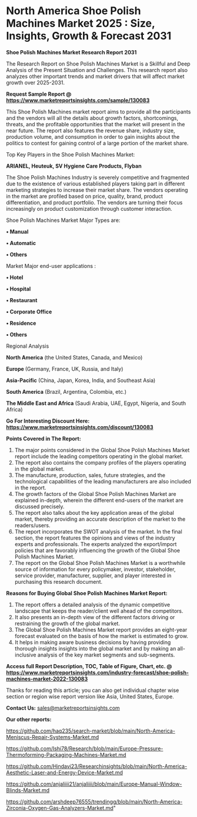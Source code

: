 # North America Shoe Polish Machines Market 2025 : Size, Insights, Growth & Forecast 2031

<strong>Shoe Polish Machines Market Research Report 2031</strong>

The Research Report on Shoe Polish Machines Market is a Skillful and Deep Analysis of the Present Situation and Challenges. This research report also analyzes other important trends and market drivers that will affect market growth over 2025-2031.

<strong>Request Sample Report @ <a href=https://www.marketreportsinsights.com/sample/130083>https://www.marketreportsinsights.com/sample/130083</a></strong>

This Shoe Polish Machines market report aims to provide all the participants and the vendors will all the details about growth factors, shortcomings, threats, and the profitable opportunities that the market will present in the near future. The report also features the revenue share, industry size, production volume, and consumption in order to gain insights about the politics to contest for gaining control of a large portion of the market share.

Top Key Players in the Shoe Polish Machines Market:

<strong>ARIANEL, Heuteuk, SV Hygiene Care Products, Flyban</strong>

The Shoe Polish Machines Industry is severely competitive and fragmented due to the existence of various established players taking part in different marketing strategies to increase their market share. The vendors operating in the market are profiled based on price, quality, brand, product differentiation, and product portfolio. The vendors are turning their focus increasingly on product customization through customer interaction.

Shoe Polish Machines Market Major Types are:

<strong>• Manual

• Automatic

• Others</strong>

Market Major end-user applications :

<strong>• Hotel

• Hospital

• Restaurant

• Corporate Office

• Residence

• Others</strong>

Regional Analysis

</u><strong><b>North America</b></strong> (the United States, Canada, and Mexico)

<strong><b>Europe </b></strong>(Germany, France, UK, Russia, and Italy)

<strong><b>Asia-Pacific</b></strong> (China, Japan, Korea, India, and Southeast Asia)

<strong><b>South America</b></strong> (Brazil, Argentina, Colombia, etc.)

<strong><b>The Middle East and Africa</b></strong> (Saudi Arabia, UAE, Egypt, Nigeria, and South Africa)

<strong>Go For Interesting Discount Here: <a href=https://www.marketreportsinsights.com/discount/130083>https://www.marketreportsinsights.com/discount/130083</a></strong>

<strong>Points Covered in The Report:</strong>
<ol>
  <li>The major points considered in the Global Shoe Polish Machines Market report include the leading competitors operating in the global market.</li>
  <li>The report also contains the company profiles of the players operating in the global market.</li>
  <li>The manufacture, production, sales, future strategies, and the technological capabilities of the leading manufacturers are also included in the report.</li>
  <li>The growth factors of the Global Shoe Polish Machines Market are explained in-depth, wherein the different end-users of the market are discussed precisely.</li>
  <li>The report also talks about the key application areas of the global market, thereby providing an accurate description of the market to the readers/users.</li>
  <li>The report incorporates the SWOT analysis of the market. In the final section, the report features the opinions and views of the industry experts and professionals. The experts analyzed the export/import policies that are favorably influencing the growth of the Global Shoe Polish Machines Market.</li>
  <li>The report on the Global Shoe Polish Machines Market is a worthwhile source of information for every policymaker, investor, stakeholder, service provider, manufacturer, supplier, and player interested in purchasing this research document.</li>
</ol>
<strong>Reasons for Buying Global Shoe Polish Machines Market Report:</strong>

<ol>
  <li>The report offers a detailed analysis of the dynamic competitive landscape that keeps the reader/client well ahead of the competitors.</li>
  <li>It also presents an in-depth view of the different factors driving or restraining the growth of the global market.</li>
  <li>The Global Shoe Polish Machines Market report provides an eight-year forecast evaluated on the basis of how the market is estimated to grow.</li>
  <li>It helps in making aware business decisions by having providing thorough insights insights into the global market and by making an all-inclusive analysis of the key market segments and sub-segments.</li>
</ol>
<strong>Access full Report Description, TOC, Table of Figure, Chart, etc. @ <a href=https://www.marketreportsinsights.com/industry-forecast/shoe-polish-machines-market-2022-130083>https://www.marketreportsinsights.com/industry-forecast/shoe-polish-machines-market-2022-130083</a></strong>


Thanks for reading this article; you can also get individual chapter wise section or region wise report version like Asia, United States, Europe.

<strong>Contact Us:</strong>
sales@marketreportsinsights.com

<strong>Our other reports:</strong>

<a href=https://github.com/haq235/search-market/blob/main/North-America-Meniscus-Repair-Systems-Market.md>https://github.com/haq235/search-market/blob/main/North-America-Meniscus-Repair-Systems-Market.md</a>

<a href=https://github.com/Ishi78/Research/blob/main/Europe-Pressure-Thermoforming-Packaging-Machines-Market.md>https://github.com/Ishi78/Research/blob/main/Europe-Pressure-Thermoforming-Packaging-Machines-Market.md</a>

<a href=https://github.com/Hindavi23/Researchinsights/blob/main/North-America-Aesthetic-Laser-and-Energy-Device-Market.md>https://github.com/Hindavi23/Researchinsights/blob/main/North-America-Aesthetic-Laser-and-Energy-Device-Market.md</a>

<a href=https://github.com/anjaliiii21/anjaliiii/blob/main/Europe-Manual-Window-Blinds-Market.md>https://github.com/anjaliiii21/anjaliiii/blob/main/Europe-Manual-Window-Blinds-Market.md</a>

<a href=https://github.com/arshdeep76555/trendingg/blob/main/North-America-Zirconia-Oxygen-Gas-Analyzers-Market.md>https://github.com/arshdeep76555/trendingg/blob/main/North-America-Zirconia-Oxygen-Gas-Analyzers-Market.md</a>"
